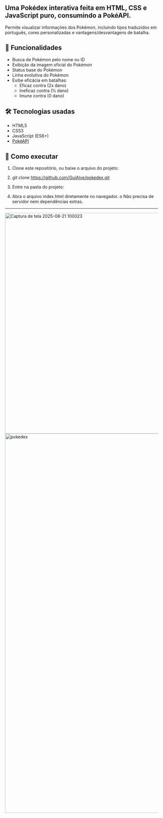 ## Uma Pokédex interativa feita em HTML, CSS e JavaScript puro, consumindo a PokéAPI.

Permite visualizar informações dos Pokémon, incluindo tipos traduzidos em português, cores personalizadas e vantagens/desvantagens de batalha.

## 📌 Funcionalidades
- Busca de Pokémon pelo nome ou ID  
- Exibição da imagem oficial do Pokémon  
- Status base do Pokémon  
- Linha evolutiva do Pokémon  
- Exibe eficácia em batalhas:  
  - Eficaz contra (2x dano)  
  - Ineficaz contra (½ dano)  
  - Imune contra (0 dano)  

## 🛠️ Tecnologias usadas
- HTML5  
- CSS3  
- JavaScript (ES6+)  
- [PokéAPI](https://pokeapi.co/) 

## 🚀 Como executar
1.	Clone este repositório, ou baixe o arquivo do projeto:
2.	git clone https://github.com/GuiAlve/pokedex.git

3.	Entre na pasta do projeto:
5.	Abra o arquivo index.html diretamente no navegador.
o	Não precisa de servidor nem dependências extras.

---
<img width="1591" height="726" alt="Captura de tela 2025-08-21 100023" src="https://github.com/user-attachments/assets/f3846826-1636-4c85-bc72-f1e15fb1449e" />

<img width="1579" height="1248" alt="pokedex" src="https://github.com/user-attachments/assets/8a63a335-85f9-41de-8094-8b65c9863240" />







